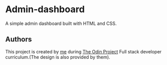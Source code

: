 # Admin-dashboard

  A simple admin dashboard built with HTML and CSS.

## Authors
  This project is created by [me](https://github.com/AvagSargsyan) during [The Odin Project](https://www.theodinproject.com/) Full stack developer curriculum.(The design is also provided by them).